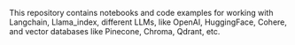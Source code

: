 This repository contains notebooks and code examples for working with Langchain, Llama_index, different LLMs, like OpenAI, HuggingFace, Cohere, and vector databases like Pinecone, Chroma, Qdrant, etc.
